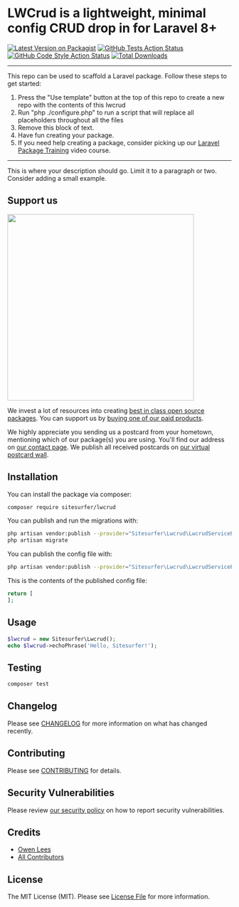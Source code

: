 # LWCrud is a lightweight, minimal config CRUD drop in for Laravel 8+

[![Latest Version on Packagist](https://img.shields.io/packagist/v/sitesurfer/lwcrud.svg?style=flat-square)](https://packagist.org/packages/sitesurfer/lwcrud)
[![GitHub Tests Action Status](https://img.shields.io/github/workflow/status/sitesurfer/lwcrud/run-tests?label=tests)](https://github.com/sitesurfer/lwcrud/actions?query=workflow%3Arun-tests+branch%3Amain)
[![GitHub Code Style Action Status](https://img.shields.io/github/workflow/status/sitesurfer/lwcrud/Check%20&%20fix%20styling?label=code%20style)](https://github.com/sitesurfer/lwcrud/actions?query=workflow%3A"Check+%26+fix+styling"+branch%3Amain)
[![Total Downloads](https://img.shields.io/packagist/dt/sitesurfer/lwcrud.svg?style=flat-square)](https://packagist.org/packages/sitesurfer/lwcrud)

---
This repo can be used to scaffold a Laravel package. Follow these steps to get started:

1. Press the "Use template" button at the top of this repo to create a new repo with the contents of this lwcrud
2. Run "php ./configure.php" to run a script that will replace all placeholders throughout all the files
3. Remove this block of text.
4. Have fun creating your package.
5. If you need help creating a package, consider picking up our <a href="https://laravelpackage.training">Laravel Package Training</a> video course.
---

This is where your description should go. Limit it to a paragraph or two. Consider adding a small example.

## Support us

[<img src="https://github-ads.s3.eu-central-1.amazonaws.com/lwcrud.jpg?t=1" width="419px" />](https://spatie.be/github-ad-click/lwcrud)

We invest a lot of resources into creating [best in class open source packages](https://spatie.be/open-source). You can support us by [buying one of our paid products](https://spatie.be/open-source/support-us).

We highly appreciate you sending us a postcard from your hometown, mentioning which of our package(s) you are using. You'll find our address on [our contact page](https://spatie.be/about-us). We publish all received postcards on [our virtual postcard wall](https://spatie.be/open-source/postcards).

## Installation

You can install the package via composer:

```bash
composer require sitesurfer/lwcrud
```

You can publish and run the migrations with:

```bash
php artisan vendor:publish --provider="Sitesurfer\Lwcrud\LwcrudServiceProvider" --tag="lwcrud-migrations"
php artisan migrate
```

You can publish the config file with:
```bash
php artisan vendor:publish --provider="Sitesurfer\Lwcrud\LwcrudServiceProvider" --tag="lwcrud-config"
```

This is the contents of the published config file:

```php
return [
];
```

## Usage

```php
$lwcrud = new Sitesurfer\Lwcrud();
echo $lwcrud->echoPhrase('Hello, Sitesurfer!');
```

## Testing

```bash
composer test
```

## Changelog

Please see [CHANGELOG](CHANGELOG.md) for more information on what has changed recently.

## Contributing

Please see [CONTRIBUTING](.github/CONTRIBUTING.md) for details.

## Security Vulnerabilities

Please review [our security policy](../../security/policy) on how to report security vulnerabilities.

## Credits

- [Owen Lees](https://github.com/sitesurfer)
- [All Contributors](../../contributors)

## License

The MIT License (MIT). Please see [License File](LICENSE.md) for more information.
